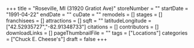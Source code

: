 +++
title = "Roseville, MI (31920 Gratiot Ave)"
storeNumber = ""
startDate = "1991-04-22"
endDate = ""
cuDate = ""
remodels = []
stages = []
franchisees = []
attractions = []
sqft = ""
latitudeLongitude = ["42.52935727","-82.91348733"]
citations = []
contributors = []
downloadLinks = []
pageThumbnailFile = ""
tags = ["Locations"]
categories = ["Chuck E. Cheese's"]
draft = false
+++
